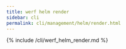 ```yaml
---
title: werf helm render
sidebar: cli
permalink: cli/management/helm/render.html
---
```


{% include /cli/werf_helm_render.md %}

